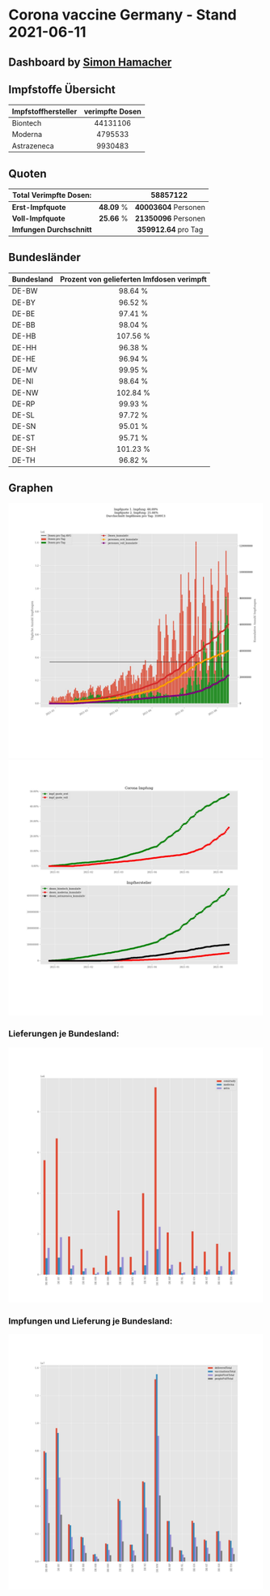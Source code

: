 # Corona vaccine Germany - Stand 2021-06-11
## Dashboard by [Simon Hamacher](https://www.shamacher.eu)
## Impfstoffe Übersicht
**Impfstoffhersteller** | **verimpfte Dosen**
-------- | :--------:
Biontech | 44131106
Moderna | 4795533
Astrazeneca | 9930483


## Quoten
**Total Verimpfte Dosen:** | |58857122&nbsp;
-------- | :--------:| :--------:
**Erst-Impfquote** | **48.09** %| **40003604** Personen
**Voll-Impfquote** | **25.66** %| **21350096** Personen
**Imfungen Durchschnitt** | |**359912.64** pro Tag 
## Bundesländer
**Bundesland** | **Prozent von gelieferten Imfdosen verimpft**
-------- | :--------:
DE-BW | 98.64 %
DE-BY | 96.52 %
DE-BE | 97.41 %
DE-BB | 98.04 %
DE-HB | 107.56 %
DE-HH | 96.38 %
DE-HE | 96.94 %
DE-MV | 99.95 %
DE-NI | 98.64 %
DE-NW | 102.84 %
DE-RP | 99.93 %
DE-SL | 97.72 %
DE-SN | 95.01 %
DE-ST | 95.71 %
DE-SH | 101.23 %
DE-TH | 96.82 %
## Graphen
<img src="Impfungen-Corona-01.jpg" alt="Impf Übersicht" title="Impf Übersicht" />
<img src="Impfungen-Corona-02.jpg" alt="Impfquote" title="Impf Übersicht" />

### Lieferungen je Bundesland:
<img src="Impfungen-Corona-04.jpg" alt="Impfungen in den Bundesländern" title="Impfungen in den Bundesländern" />

### Impfungen und Lieferung je Bundesland:
<img src="Impfungen-Corona-05.jpg" alt="Impfungen in den Bundesländern" title="Impfungen in den Bundesländern" />

